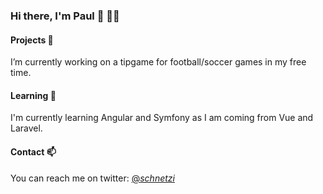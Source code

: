 ### Hi there, I'm Paul 👋 👨‍💻


#### Projects 🔭

I’m currently working on a tipgame for football/soccer games in my free time.

#### Learning 🌱

I'm currently learning Angular and Symfony as I am coming from Vue and Laravel.

#### Contact 📫

You can reach me on twitter: [@_schnetzi_](https://twitter.com/_schnetzi_)

<!--
**schnetzi/schnetzi** is a ✨ _special_ ✨ repository because its `README.md` (this file) appears on your GitHub profile.

Here are some ideas to get you started:

- 🔭 I’m currently working on ...
- 🌱 I’m currently learning ...
- 👯 I’m looking to collaborate on ...
- 🤔 I’m looking for help with ...
- 💬 Ask me about ...
- 📫 How to reach me: ...
- 😄 Pronouns: ...
- ⚡ Fun fact: ...
-->

